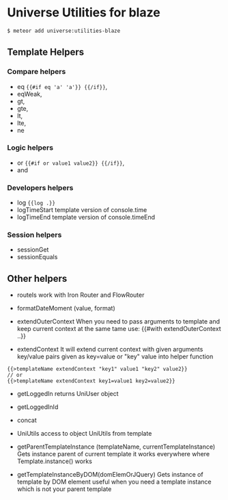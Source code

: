 # Universe Utilities for blaze

```sh
$ meteor add universe:utilities-blaze
```

## Template Helpers

### Compare helpers 
- eq `{{#if eq 'a' 'a'}} {{/if}}`,
- eqWeak,
- gt,
- gte,
- lt,
- lte,
- ne

### Logic helpers 
- or `{{#if or value1 value2}} {{/if}}`,
- and

### Developers helpers
- log `{{log .}}`
- logTimeStart 
template version of console.time
- logTimeEnd
template version of console.timeEnd

### Session helpers
- sessionGet
- sessionEquals

## Other helpers
- routeIs
  work with Iron Router and FlowRouter
- formatDateMoment (value, format)
- extendOuterContext
  When you need to pass arguments to template and keep current context at the same tame use:
  {{#with extendOuterContext ..}}
  
- extendContext
 It will extend current context with given arguments 
 key/value pairs given as key=value or "key" value into helper function

```
{{>templateName extendContext "key1" value1 "key2" value2}}
// or
{{>templateName extendContext key1=value1 key2=value2}}
```

- getLoggedIn 
returns UniUser object
- getLoggedInId

- concat
- UniUtils 
access to object UniUtils from template

- getParentTemplateInstance (templateName, currentTemplateInstance)
Gets instance parent of current template it works everywhere where Template.instance() works

- getTemplateInstanceByDOM(domElemOrJQuery)
Gets instance of template by DOM element useful when you need a template instance which is not your parent template